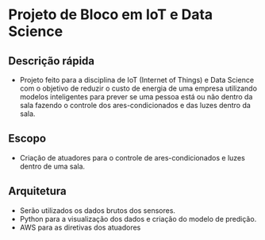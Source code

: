 # Projeto de Bloco em IoT e Data Science

## Descrição rápida
* Projeto feito para a disciplina de IoT (Internet of Things) e Data Science com o objetivo de reduzir o custo de energia de uma empresa utilizando modelos inteligentes para prever se uma pessoa está ou não dentro da sala fazendo o controle dos ares-condicionados e das luzes dentro da sala.

## Escopo
* Criação de atuadores para o controle de ares-condicionados e luzes dentro de uma sala.

## Arquitetura
* Serão utilizados os dados brutos dos sensores.
* Python para a visualização dos dados e criação do modelo de predição.
* AWS para as diretivas dos atuadores
 